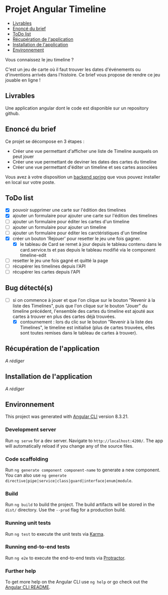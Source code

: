 # Projet Angular Timeline

- [Livrables](#livrables)
- [Enoncé du brief](#enoncé-du-brief)
- [ToDo list](#todo-list)
- [Récupération de l'application](#récupération-de-l'application)
- [Installation de l'application](#installation-de-l'application)
- [Environnement](#environnement)

Vous connaissez le jeu timeline ?

C'est un jeu de carte où il faut trouver les dates d'événements ou d'inventions arrivés dans l'histoire. Ce brief vous propose de rendre ce jeu jouable en ligne !

## Livrables

Une application angular dont le code est disponible sur un repository github.

## Enoncé du brief

Ce projet se décompose en 3 étapes :

- Créer une vue permettant d'afficher une liste de Timeline auxquels on peut jouer
- Créer une vue permettant de deviner les dates des cartes du timeline
- Créer une vue permettant d'éditer un timeline et ses cartes associées

Vous avez à votre disposition un [backend spring](https://github.com/simplonco/spring-workshop-timelineapi) que vous pouvez installer en local sur votre poste.

## ToDo list

- [x] pouvoir supprimer une carte sur l'édition des timelines
- [x] ajouter un formulaire pour ajouter une carte sur l'édition des timelines
- [ ] ajouter un formulaire pour éditer les cartes d'un timeline
- [ ] ajouter un formulaire pour ajouter un timeline
- [ ] ajouter un formulaire pour éditer les carctéristiques d'un timeline
- [x] créer un bouton 'Rejouer' pour resetter le jeu une fois gagner.
  - [x] le tableau de Card se remet à jour depuis le tableau contenu dans le card.service.ts et pas depuis le tableau modifié via le component timeline-edit
- [ ] resetter le jeu une fois gagné et quitté la page
- [ ] récupérer les timelines depuis l'API
- [ ] récupérer les cartes depuis l'API

## Bug détecté(s)

- [ ] si on commence à jouer et que l'on clique sur le bouton "Revenir à la liste des Timelines", puis que l'on clique sur le bouton "Jouer" du timeline précédent, l'ensemble des cartes du timeline est ajouté aux cartes à trouver en plus des cartes déjà trouvées.
  - [x] contournement : lors du clic sur le bouton "Revenir à la liste des Timelines", le timeline est initialisé (plus de cartes trouvées, elles sont toutes remises dans le tableau de cartes à trouver).

## Récupération de l'application

*A rédiger*

## Installation de l'application

*A rédiger*

## Environnement

This project was generated with [Angular CLI](https://github.com/angular/angular-cli) version 8.3.21.

### Development server

Run `ng serve` for a dev server. Navigate to `http://localhost:4200/`. The app will automatically reload if you change any of the source files.

### Code scaffolding

Run `ng generate component component-name` to generate a new component. You can also use `ng generate directive|pipe|service|class|guard|interface|enum|module`.

### Build

Run `ng build` to build the project. The build artifacts will be stored in the `dist/` directory. Use the `--prod` flag for a production build.

### Running unit tests

Run `ng test` to execute the unit tests via [Karma](https://karma-runner.github.io).

### Running end-to-end tests

Run `ng e2e` to execute the end-to-end tests via [Protractor](http://www.protractortest.org/).

### Further help

To get more help on the Angular CLI use `ng help` or go check out the [Angular CLI README](https://github.com/angular/angular-cli/blob/master/README.md).

